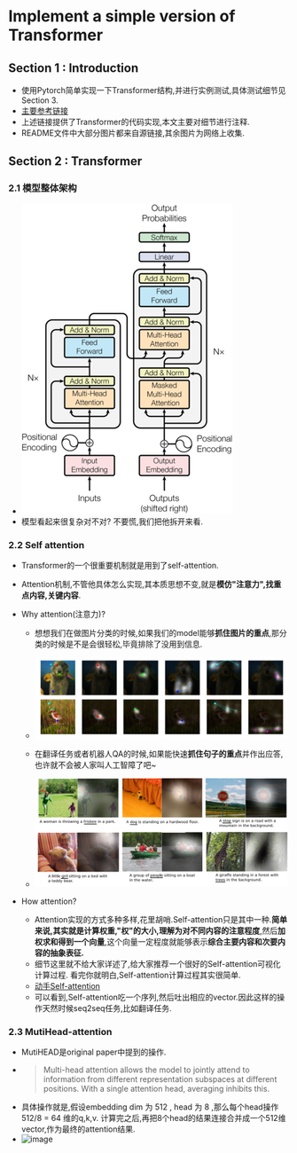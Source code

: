 # Implement a simple version of Transformer

## Section 1 : Introduction

- 使用Pytorch简单实现一下Transformer结构,并进行实例测试,具体测试细节见Section 3.
- [主要参考链接](https://www.kaggle.com/code/arunmohan003/transformer-from-scratch-using-pytorch/notebook)
- 上述链接提供了Transformer的代码实现,本文主要对细节进行注释.
- README文件中大部分图片都来自源链接,其余图片为网络上收集.

## Section 2 : Transformer

### 2.1 模型整体架构

- ![模型整体架构](https://github.com/CHENHUI-X/Implement_Transformer_Simple/blob/master/img/1_2vyKzFlzIHfSmOU_lnQE4A.png)
- 模型看起来很复杂对不对? 不要慌,我们把他拆开来看.

### 2.2 Self attention

- Transformer的一个很重要机制就是用到了self-attention.
- Attention机制,不管他具体怎么实现,其本质思想不变,就是**模仿"注意力",找重点内容,关键内容**.
- Why attention(注意力)?
    - 想想我们在做图片分类的时候,如果我们的model能够**抓住图片的重点**,那分类的时候是不是会很轻松,毕竟排除了没用到信息.
        
	- ![attention1](https://github.com/CHENHUI-X/Implement_Transformer_Simple/blob/master/img/1__tlq4gNokNM9mhTkz2cEeg.png)
    - 在翻译任务或者机器人QA的时候,如果能快速**抓住句子的重点**并作出应答,也许就不会被人家叫人工智障了吧~
	- ![attention2](https://github.com/CHENHUI-X/Implement_Transformer_Simple/blob/master/img/1_sRy3ukQziKP0TSQqlz3LCg.png)

- How attention?
	- Attention实现的方式多种多样,花里胡哨.Self-attention只是其中一种.**简单来说,其实就是计算权重,"权"的大小,理解为对不同内容的注意程度**,然后**加权求和得到一个向量**,这个向量一定程度就能够表示**综合主要内容和次要内容的抽象表征.**
	- 细节这里就不给大家详述了,给大家推荐一个很好的Self-attention可视化计算过程. 看完你就明白,Self-attention计算过程其实很简单.
	- [动手Self-attention](https://www.cvmart.net/community/detail/2018)
	- 可以看到,Self-attention吃一个序列,然后吐出相应的vector.因此这样的操作天然时候seq2seq任务,比如翻译任务.
### 2.3 MutiHead-attention
- MutiHEAD是original paper中提到的操作.
- > Multi-head attention allows the model to jointly attend to information from different representation subspaces at different positions. With a single attention head, averaging inhibits this.
- 具体操作就是,假设embedding dim 为 512 , head 为 8 ,那么每个head操作 512/8 = 64 维的q,k,v. 计算完之后,再把8个head的结果连接合并成一个512维vector,作为最终的attention结果.
- ![image](https://user-images.githubusercontent.com/55629321/182073415-d89d2626-c100-43f8-a06a-a21452722ffc.png)
